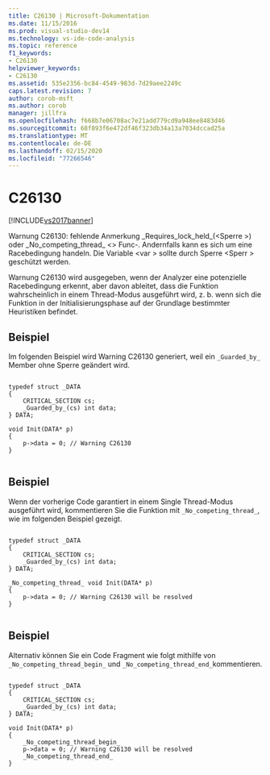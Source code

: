 ```yaml
---
title: C26130 | Microsoft-Dokumentation
ms.date: 11/15/2016
ms.prod: visual-studio-dev14
ms.technology: vs-ide-code-analysis
ms.topic: reference
f1_keywords:
- C26130
helpviewer_keywords:
- C26130
ms.assetid: 535e2356-bc84-4549-983d-7d29aee2249c
caps.latest.revision: 7
author: corob-msft
ms.author: corob
manager: jillfra
ms.openlocfilehash: f668b7e06708ac7e21add779cd9a948ee8483d46
ms.sourcegitcommit: 68f893f6e472df46f323db34a13a7034dccad25a
ms.translationtype: MT
ms.contentlocale: de-DE
ms.lasthandoff: 02/15/2020
ms.locfileid: "77266546"
---
```

# <a name="c26130"></a>C26130
[!INCLUDE[vs2017banner](../includes/vs2017banner.md)]

Warnung C26130: fehlende Anmerkung \_Requires_lock_held\_(\<Sperre >) oder \_No_competing_thread\_ \<> Func-. Andernfalls kann es sich um eine Racebedingung handeln. Die Variable \<var > sollte durch Sperre \<Sperr > geschützt werden.  
  
 Warnung C26130 wird ausgegeben, wenn der Analyzer eine potenzielle Racebedingung erkennt, aber davon ableitet, dass die Funktion wahrscheinlich in einem Thread-Modus ausgeführt wird, z. b. wenn sich die Funktion in der Initialisierungsphase auf der Grundlage bestimmter Heuristiken befindet.  
  
## <a name="example"></a>Beispiel  
 Im folgenden Beispiel wird Warning C26130 generiert, weil ein `_Guarded_by_` Member ohne Sperre geändert wird.  
  
```  
  
typedef struct _DATA   
{  
    CRITICAL_SECTION cs;  
    _Guarded_by_(cs) int data;  
} DATA;  
  
void Init(DATA* p)   
{  
    p->data = 0; // Warning C26130  
}  
  
```  
  
## <a name="example"></a>Beispiel  
 Wenn der vorherige Code garantiert in einem Single Thread-Modus ausgeführt wird, kommentieren Sie die Funktion mit `_No_competing_thread_`, wie im folgenden Beispiel gezeigt.  
  
```  
  
typedef struct _DATA   
{  
    CRITICAL_SECTION cs;  
    _Guarded_by_(cs) int data;  
} DATA;  
  
_No_competing_thread_ void Init(DATA* p)   
{  
    p->data = 0; // Warning C26130 will be resolved  
}  
  
```  
  
## <a name="example"></a>Beispiel  
 Alternativ können Sie ein Code Fragment wie folgt mithilfe von `_No_competing_thread_begin_` und `_No_competing_thread_end_`kommentieren.  
  
```  
  
typedef struct _DATA   
{  
    CRITICAL_SECTION cs;  
    _Guarded_by_(cs) int data;  
} DATA;  
  
void Init(DATA* p)   
{  
    _No_competing_thread_begin_  
    p->data = 0; // Warning C26130 will be resolved  
    _No_competing_thread_end_  
}  
  
```
